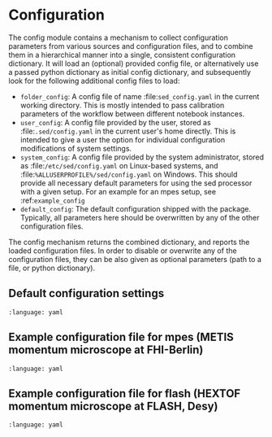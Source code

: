 # Configuration

The config module contains a mechanism to collect configuration parameters from various sources and configuration files, and to combine them in a hierarchical manner into a single, consistent configuration dictionary.
It will load an (optional) provided config file, or alternatively use a passed python dictionary as initial config dictionary, and subsequently look for the following additional config files to load:

* ``folder_config``: A config file of name :file:`sed_config.yaml` in the current working directory. This is mostly intended to pass calibration parameters of the workflow between different notebook instances.
* ``user_config``: A config file provided by the user, stored as :file:`.sed/config.yaml` in the current user's home directly. This is intended to give a user the option for individual configuration modifications of system settings.
* ``system_config``: A config file provided by the system administrator, stored as :file:`/etc/sed/config.yaml` on Linux-based systems, and :file:`%ALLUSERPROFILE%/sed/config.yaml` on Windows. This should provide all necessary default parameters for using the sed processor with a given setup. For an example for an mpes setup, see :ref:`example_config`
* ``default_config``: The default configuration shipped with the package. Typically, all parameters here should be overwritten by any of the other configuration files.

The config mechanism returns the combined dictionary, and reports the loaded configuration files. In order to disable or overwrite any of the configuration files, they can be also given as optional parameters (path to a file, or python dictionary).

## Default configuration settings

```{literalinclude} ../../sed/config/default.yaml
:language: yaml
```

## Example configuration file for mpes (METIS momentum microscope at FHI-Berlin)

```{literalinclude} ../../sed/config/mpes_example_config.yaml
:language: yaml
```

## Example configuration file for flash (HEXTOF momentum microscope at FLASH, Desy)

```{literalinclude} ../../sed/config/flash_example_config.yaml
:language: yaml
```
